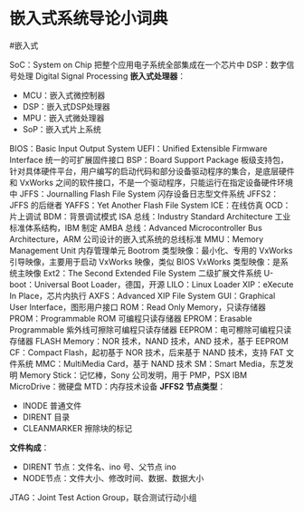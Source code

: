 # 嵌入式系统导论小词典
#嵌入式

SoC：System on Chip 把整个应用电子系统全部集成在一个芯片中
DSP：数字信号处理 Digital Signal Processing
**嵌入式处理器**：
* MCU：嵌入式微控制器
* DSP：嵌入式DSP处理器
* MPU：嵌入式微处理器
* SoP：嵌入式片上系统

BIOS：Basic Input Output System
UEFI：Unified Extensible Firmware Interface 统一的可扩展固件接口
BSP：Board Support Package 板级支持包，针对具体硬件平台，用户编写的启动代码和部分设备驱动程序的集合，是底层硬件和 VxWorks 之间的软件接口，不是一个驱动程序，只能运行在指定设备硬件环境中
JFFS：Journalling Flash File System 闪存设备日志型文件系统
JFFS2：JFFS 的后继者
YAFFS：Yet Another Flash File System
ICE：在线仿真
OCD：片上调试
BDM：背景调试模式
ISA 总线：Industry Standard Architecture 工业标准体系结构，IBM 制定
AMBA 总线：Advanced Microcontroller Bus Architecture，ARM 公司设计的嵌入式系统的总线标准
MMU：Memory Management Unit 内存管理单元
Bootrom 类型映像：最小化、专用的 VxWorks 引导映像，主要用于启动 VxWorks 映像，类似 BIOS
VxWorks 类型映像：是系统主映像 
Ext2：The Second Extended File System 二级扩展文件系统
U-boot：Universal Boot Loader，德国，开源
LILO：Linux Loader
XIP：eXecute In Place，芯片内执行
AXFS：Advanced XIP File System
GUI：Graphical User Interface，图形用户接口
ROM：Read Only Memory，只读存储器
PROM：Programmable ROM 可编程只读存储器
EPROM：Erasable Programmable 紫外线可擦除可编程只读存储器
EEPROM：电可檫除可编程只读存储器
FLASH Memory：NOR 技术，NAND 技术，AND 技术，基于 EEPROM
CF：Compact Flash，起初基于 NOR 技术，后来基于 NAND 技术，支持 FAT 文件系统
MMC：MultiMedia Card，基于 NAND 技术
SM：Smart Media，东芝发明
Memory Stick：记忆棒，Sony 公司发明，用于 PMP，PSX
IBM MicroDrive：微硬盘
MTD：内存技术设备
**JFFS2 节点类型**：

* INODE 普通文件
* DIRENT 目录
* CLEANMARKER 擦除块的标记

**文件构成**：

* DIRENT 节点：文件名、ino 号、父节点 ino 
* NODE节点：文件大小、修改时间、数据、数据大小

JTAG：Joint Test Action Group，联合测试行动小组